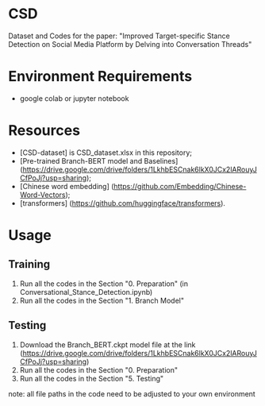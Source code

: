 # CSD
Dataset and Codes for the paper: "Improved Target-specific Stance Detection on Social Media Platform by Delving into Conversation Threads"

# Environment Requirements
* google colab or jupyter notebook

# Resources
* [CSD-dataset] is CSD_dataset.xlsx in this repository;
* [Pre-trained Branch-BERT model and Baselines] (https://drive.google.com/drive/folders/1LkhbESCnak6lkX0JCx2lARouyJCfPoJj?usp=sharing);
* [Chinese word embedding] (https://github.com/Embedding/Chinese-Word-Vectors);
* [transformers] (https://github.com/huggingface/transformers).

# Usage
## Training
1. Run all the codes in the Section "0. Preparation" (in Conversational_Stance_Detection.ipynb)
2. Run all the codes in the Section "1. Branch Model" 

## Testing
1. Download the Branch_BERT.ckpt model file at the link (https://drive.google.com/drive/folders/1LkhbESCnak6lkX0JCx2lARouyJCfPoJj?usp=sharing) 
1. Run all the codes in the Section "0. Preparation"
2. Run all the codes in the Section "5. Testing" 

note:
all file paths in the code need to be adjusted to your own environment
